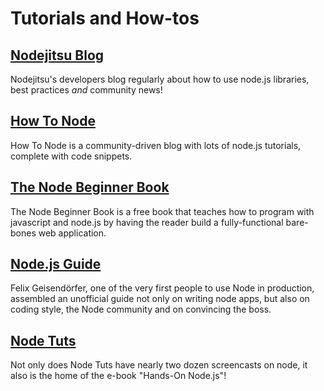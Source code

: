 # Tutorials and How-tos

## [Nodejitsu Blog](http://blog.nodejitsu.com)

Nodejitsu's developers blog regularly about how to use node.js libraries, best practices *and* community news!

## [How To Node](http://howtonode.org)

How To Node is a community-driven blog with lots of node.js tutorials, complete with code snippets.

## [The Node Beginner Book](http://nodebeginner.org/)

The Node Beginner Book is a free book that teaches how to program with javascript and node.js by having the reader build a fully-functional bare-bones web application.

## [Node.js Guide](http://nodeguide.com/)

Felix Geisendörfer, one of the very first people to use Node in production, assembled an unofficial guide not only on writing node apps, but also on coding style, the Node community and on convincing the boss.

## [Node Tuts](http://nodetuts.com/)

Not only does Node Tuts have nearly two dozen screencasts on node, it also is the home of the e-book "Hands-On Node.js"!
